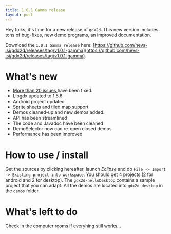 ```yaml
---
title: 1.0.1 Gamma release
layout: post
---
```

Hey folks, it's time for a new release of `gdx2d`. This new version includes tons of bug-fixes, new demo programs, an improved documentation.

Download the `1.0.1 Gamma release` here: [https://github.com/hevs-isi/gdx2d/releases/tag/v1.0.1-gamma](https://github.com/hevs-isi/gdx2d/releases/tag/v1.0.1-gamma).

# What's new
* [More than 20 issues ](https://github.com/pmudry/gdx2d/issues?milestone=2&page=1&state=closed) have been fixed.
* Libgdx updated to 1.5.6
* Android project updated
* Sprite sheets and tiled map support
* Demos cleaned-up and new demos added.
* API has been streamlined
* The code and Javadoc have been cleaned
* DemoSelector now can re-open closed demos
* Performance has been improved

# How to use / install
Get the sources by clicking hereafter, launch *Eclipse* and do `File -> Import -> Existing project into workspace`. You should get 4 projects (2 for android and 2 for desktop). The `gdx2d-helloDesktop` contains a sample project that you can adapt. All the demos are located into `gdx2d-desktop` in the `demos` folder.

# What's left to do 
Check in the computer rooms if everyhing still works... 